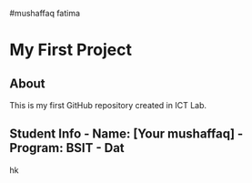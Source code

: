 #mushaffaq fatima
# My First Project 
## About 
This is my first GitHub repository created in ICT Lab. 
## Student Info - Name: [Your mushaffaq] - Program: BSIT - Dat
hk